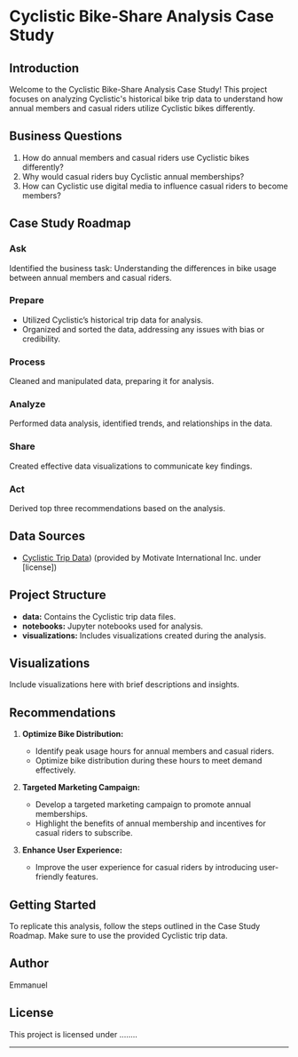 # Cyclistic Bike-Share Analysis Case Study

## Introduction

Welcome to the Cyclistic Bike-Share Analysis Case Study! This project focuses on analyzing Cyclistic's historical bike trip data to understand how annual members and casual riders utilize Cyclistic bikes differently.

## Business Questions

1. How do annual members and casual riders use Cyclistic bikes differently?
2. Why would casual riders buy Cyclistic annual memberships?
3. How can Cyclistic use digital media to influence casual riders to become members?

## Case Study Roadmap

### Ask
Identified the business task: Understanding the differences in bike usage between annual members and casual riders.

### Prepare
- Utilized Cyclistic’s historical trip data for analysis.
- Organized and sorted the data, addressing any issues with bias or credibility.

### Process
Cleaned and manipulated data, preparing it for analysis.

### Analyze
Performed data analysis, identified trends, and relationships in the data.

### Share
Created effective data visualizations to communicate key findings.

### Act
Derived top three recommendations based on the analysis.

## Data Sources

- [Cyclistic Trip Data](https://divvy-tripdata.s3.amazonaws.com/index.html)) (provided by Motivate International Inc. under [license])

## Project Structure

- **data:** Contains the Cyclistic trip data files.
- **notebooks:** Jupyter notebooks used for analysis.
- **visualizations:** Includes visualizations created during the analysis.

## Visualizations

Include visualizations here with brief descriptions and insights.

## Recommendations

1. **Optimize Bike Distribution:**
   - Identify peak usage hours for annual members and casual riders.
   - Optimize bike distribution during these hours to meet demand effectively.

2. **Targeted Marketing Campaign:**
   - Develop a targeted marketing campaign to promote annual memberships.
   - Highlight the benefits of annual membership and incentives for casual riders to subscribe.

3. **Enhance User Experience:**
   - Improve the user experience for casual riders by introducing user-friendly features.

## Getting Started

To replicate this analysis, follow the steps outlined in the Case Study Roadmap. Make sure to use the provided Cyclistic trip data.

## Author

Emmanuel

## License

This project is licensed under ........

---


